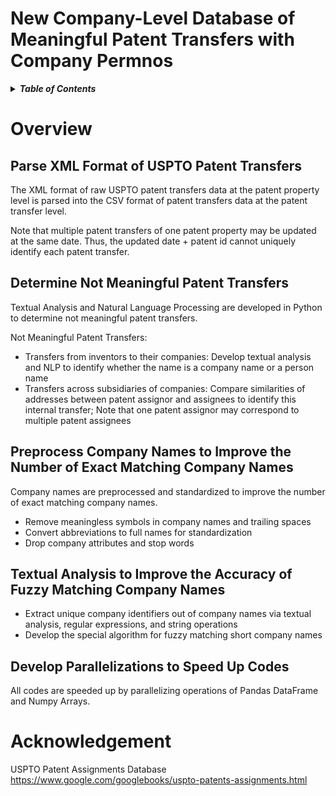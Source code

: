# New Company-Level Database of Meaningful Patent Transfers with Company Permnos 

<details>
<summary><strong><em>Table of Contents</em></strong></summary>

- [Overview](#overview)
  - [Parse XML Format of USPTO Patent Transfers](#parse-xml-format-of-uspto-patent-transfers)
  - [Determine Not Meaningful Patent Transfers](#determine-not-meaningful-patent-transfers)
  - [Preprocess Company Names to Improve the Number of Exact Matching Company Names](#preprocess-company-names-to-improve-the-number-of-exact-matching-company-names)
  - [Textual Analysis to Improve the Accuracy of Fuzzy Matching Company Names](#textual-analysis-to-improve-the-accuracy-of-fuzzy-matching-company-names)
  - [Develop Parallelizations to Speed Up Codes](#develop-parallelizations-to-speed-up-codes)
- [Acknowledgement](#acknowledgement)

</details>

# Overview

## Parse XML Format of USPTO Patent Transfers
The XML format of raw USPTO patent transfers data at the patent property level is parsed into the CSV format of patent transfers data at the patent transfer level. 

Note that multiple patent transfers of one patent property may be updated at the same date. Thus, the updated date + patent id cannot uniquely identify each patent transfer. 

## Determine Not Meaningful Patent Transfers 
Textual Analysis and Natural Language Processing are developed in Python to determine not meaningful patent transfers.

Not Meaningful Patent Transfers:
* Transfers from inventors to their companies: Develop textual analysis and NLP to identify whether the name is a company name or a person name
* Transfers across subsidiaries of companies: Compare similarities of addresses between patent assignor and assignees to identify this internal transfer; Note that one patent assignor may correspond to multiple patent assignees

## Preprocess Company Names to Improve the Number of Exact Matching Company Names
Company names are preprocessed and standardized to improve the number of exact matching company names.
* Remove meaningless symbols in company names and trailing spaces
* Convert abbreviations to full names for standardization
* Drop company attributes and stop words

## Textual Analysis to Improve the Accuracy of Fuzzy Matching Company Names
* Extract unique company identifiers out of company names via textual analysis, regular expressions, and string operations
* Develop the special algorithm for fuzzy matching short company names 

## Develop Parallelizations to Speed Up Codes
All codes are speeded up by parallelizing operations of Pandas DataFrame and Numpy Arrays.

# Acknowledgement
USPTO Patent Assignments Database https://www.google.com/googlebooks/uspto-patents-assignments.html
